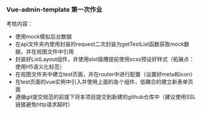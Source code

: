 ### Vue-admin-template 第一次作业

考核内容：

* 使用mock模拟后台数据
* 在api文件夹内使用封装的request二次封装为getTestList函数获取mock数据，并在视图文件中引用
* 封装好ListLayout组件，并使用slot插槽提前使用scss预设好样式（拓展点：使用H5语义化标签）
* 在视图文件夹中建立test页面，并在router中进行配置（设置好meta和icon）
* 在test页面的vue实例中引入并使用上面的各个组件，低耦合的建立新表单页面
* 遵循git提交规范的前提下将本项目提交到新建的github仓库中（建议使用SSL链接避免http请求超时）

